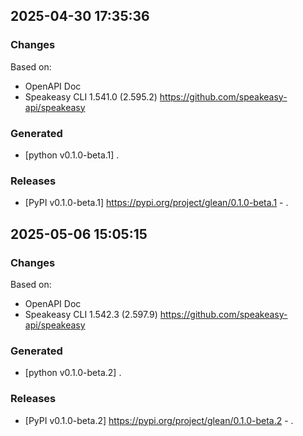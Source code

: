 

## 2025-04-30 17:35:36
### Changes
Based on:
- OpenAPI Doc  
- Speakeasy CLI 1.541.0 (2.595.2) https://github.com/speakeasy-api/speakeasy
### Generated
- [python v0.1.0-beta.1] .
### Releases
- [PyPI v0.1.0-beta.1] https://pypi.org/project/glean/0.1.0-beta.1 - .

## 2025-05-06 15:05:15
### Changes
Based on:
- OpenAPI Doc  
- Speakeasy CLI 1.542.3 (2.597.9) https://github.com/speakeasy-api/speakeasy
### Generated
- [python v0.1.0-beta.2] .
### Releases
- [PyPI v0.1.0-beta.2] https://pypi.org/project/glean/0.1.0-beta.2 - .